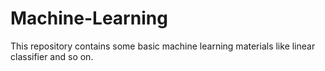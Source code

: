 Machine-Learning
================

This repository contains some basic machine learning materials like linear classifier and so on.
